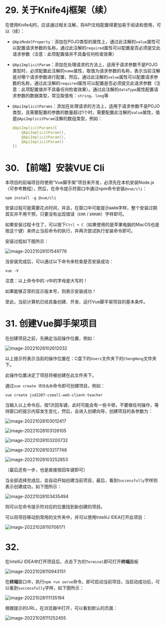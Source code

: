 # 29. 关于Knife4j框架（续）

在使用Knife4j时，应该通过相关注解，将API文档配置得更加易于阅读和使用，可以（续）：

- `@ApiModelProperty`：添加在POJO类型的属性上，通过此注解的`value`属性可以配置请求参数的名称，通过此注解的`required`属性可以配置是否必须提交此请求参数（注意：此项配置值并不具备任何检查效果）

- `@ApiImplicitParam`：添加在处理请求的方法上，适用于请求参数不是POJO类型时，必须配置此注解的`name`属性，取值为请求参数的名称，表示当前注解是对哪个请求参数进行配置，然后，通过此注解的`value`属性可以配置请求参数的名称，通过此注解的`required`属性可以配置是否必须提交此请求参数（注意：此项配置值并不具备任何检查效果）。通过此注解的`dataType`属性配置请求参数的数据类型，常见取值有：`string`、`long`等

- `@ApiImplicitParams`：添加在处理请求的方法上，适用于请求参数不是POJO类型，且需要配置的参数的数量超过1个时，需要配置此注解的`value`属性，值是`@ApiImplicitParam`注解的数组类型，例如：

  ```java
  @ApiImplicitParams({
      @ApiImplicitParam(),
      @ApiImplicitParam(),
      @ApiImplicitParam()
  })
  ```

# 30. 【前端】安装VUE Cli

本项目的前端项目将使用“Vue脚手架”项目来开发，必须先在本机安装Node.js（可参考教程），然后，在命令提示符窗口中通过npm命令安装`@vue/cli`：

```
npm install -g @vue/cli
```

安装过程可能需要花点时间，并且，在窗口中可能提示`WARN`字样，整个安装过期其实并不用干预，只要没有出现错误（`ERR` / `ERROR`）字样即可。

如果安装过程卡住了，可以按下`Ctrl + C`（如果使用的是苹果电脑的MacOS也是按这个键）来终止当前命令的执行，并再次尝试执行安装命令即可。

安装过程如下图所示：

![image-20221028101549776](images/image-20221028101549776.png)

当安装完成后，可以通过以下命令来检查是否安装成功：

```
vue -V
```

注意：以上命令中的`-V`中的字母是大写的！

如果能够正常的显示版本号，则表示安装成功！

至此，当前计算机已经具备创建、开发、运行Vue脚手架项目的基本条件。

# 31. 创建Vue脚手架项目

在创建项目之前，先确定当前操作位置，例如：

![image-20221028102612032](images/image-20221028102612032.png)

以上提示符表示当前的操作位置在：C盘下的`Users`文件夹下的`ChengHeng`文件夹下。

此操作位置决定了项目将被创建在此文件夹下。

通过`vue create 项目名称`命令即可创建项目，例如：

```
vue create jsd2207-csmall-web-client-teacher
```

当输入以上命令后，按1次回车键，此时可能会有一些卡顿，不要做任何操作，等待窗口的提示内容发生变化，然后，会进入创建向导，创建项目的各参数为：

![image-20221028103012417](images/image-20221028103012417.png)

![image-20221028103126105](images/image-20221028103126105.png)

![image-20221028103200732](images/image-20221028103200732.png)

![image-20221028103217748](images/image-20221028103217748.png)

![image-20221028103252853](images/image-20221028103252853.png)

（最后还有一步，也是直接按回车键即可）

当全部选择完成后，会自动开始创建当前项目，最后，看到`Successfully`字样则表示创建成功，如下图所示：

![image-20221028103435494](images/image-20221028103435494.png)

则可以在命令提示符对应的位置找到新创建的项目。

可以将项目移动到常用的文件夹中，并可以使用IntelliJ IDEA打开此项目：

![image-20221028110706171](images/image-20221028110706171.png)

# 32. 

在IntelliJ IDEA中打开项目后，点击下方的`Terminal`即可打开**终端**面板

![image-20221028110943151](images/image-20221028110943151.png)

在**终端**窗口中，执行`npm run serve`命令，即可启动当前项目，当启动成功后，可以看到`successfully`字样，如下图所示：

![image-20221028111135194](images/image-20221028111135194.png)

根据提示的URL，在浏览器中打开，可以看到默认的页面：

![image-20221028111252455](images/image-20221028111252455.png)

